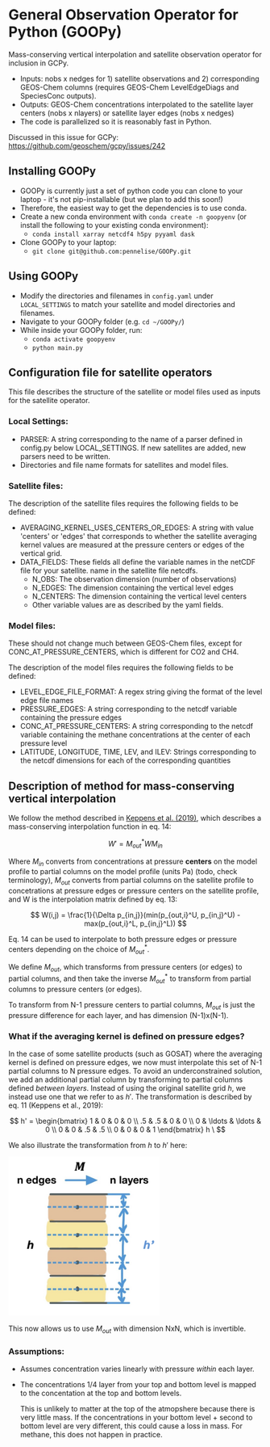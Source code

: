 # General Observation Operator for Python (GOOPy)

Mass-conserving vertical interpolation and satellite observation operator for inclusion in GCPy. 

- Inputs: nobs x nedges for 1) satellite observations and 2) corresponding GEOS-Chem columns (requires GEOS-Chem LevelEdgeDiags and SpeciesConc outputs).
- Outputs: GEOS-Chem concentrations interpolated to the satellite layer centers (nobs x nlayers) or satellite layer edges (nobs x nedges)
- The code is parallelized so it is reasonably fast in Python. 

Discussed in this issue for GCPy: https://github.com/geoschem/gcpy/issues/242

## Installing GOOPy

- GOOPy is currently just a set of python code you can clone to your laptop - it's not pip-installable (but we plan to add this soon!)
- Therefore, the easiest way to get the dependencies is to use conda. 
- Create a new conda environment with `conda create -n goopyenv` (or install the following to your existing conda environment):
     - `conda install xarray netcdf4 h5py pyyaml dask`
- Clone GOOPy to your laptop:
     - `git clone git@github.com:pennelise/GOOPy.git`

## Using GOOPy

- Modify the directories and filenames in `config.yaml` under `LOCAL_SETTINGS` to match your satellite and model directories and filenames. 
- Navigate to your GOOPy folder (e.g. `cd ~/GOOPy/`)
- While inside your GOOPy folder, run:
     - `conda activate goopyenv`
     - `python main.py`

##  Configuration file for satellite operators
 This file describes the structure of the satellite or model files used as inputs for the 
 satellite operator. 

 ### Local Settings:
   - PARSER: A string corresponding to the name of a parser defined in
        config.py below LOCAL_SETTINGS. If new satellites are added, new parsers need to be written.
   - Directories and file name formats for satellites and model files. 

 ### Satellite files:
 
 The description of the satellite files requires the following fields to be defined:
   - AVERAGING_KERNEL_USES_CENTERS_OR_EDGES: A string with value 
        'centers' or 'edges' that corresponds to whether the satellite averaging
        kernel values are measured at the pressure centers or edges of the vertical
        grid.
   -  DATA_FIELDS: These fields all define the variable names in the netCDF file for your satellite. 
        name in the satellite file netcdfs.
      - N_OBS: The observation dimension (number of observations)
      - N_EDGES: The dimension containing the vertical level edges
      - N_CENTERS: The dimension containing the vertical level centers
      - Other variable values are as described by the yaml fields.

### Model files:

These should not change much between GEOS-Chem files, except for CONC_AT_PRESSURE_CENTERS, which is different for CO2 and CH4. 
 
 The description of the model files requires the following fields to be defined:
   - LEVEL_EDGE_FILE_FORMAT: A regex string giving the format of the level edge 
        file names
   - PRESSURE_EDGES: A string corresponding to the netcdf variable containing
        the pressure edges
   - CONC_AT_PRESSURE_CENTERS: A string corresponding to the netcdf variable containing the 
        methane concentrations at the center of each pressure level
   - LATITUDE, LONGITUDE, TIME, LEV, and ILEV: Strings corresponding to the netcdf dimensions
        for each of the corresponding quantities

## Description of method for mass-conserving vertical interpolation 

We follow the method described in [Keppens et al. (2019)](https://doi.org/10.5194/amt-12-4379-2019), which describes a mass-conserving interpolation function in eq. 14: 

$$ W' = M_{out}^* W M_{in} $$

Where $M_{in}$ converts from concentrations at pressure **centers** on the model profile to partial columns on the model profile (units Pa) (todo, check terminology), $M_{out}$ converts from partial columns on the satellite profile to concetrations at pressure edges or pressure centers on the satellite profile, and W is the interpolation matrix defined by eq. 13:

$$ W(i,j) = \frac{1}{\Delta p_{in,j}}(min(p_{out,i}^U, p_{in,j}^U) - max(p_{out,i}^L, p_{in,j}^L)) $$ 

Eq. 14 can be used to interpolate to both pressure edges or pressure centers depending on the choice of $M^*_{out}$. 

We define $M_{out}$, which transforms from pressure centers (or edges) to partial columns, and then take the inverse $M^*_{out}$ to transform from partial columns to pressure centers (or edges). 

To transform from N-1 pressure centers to partial columns, $M_{out}$ is just the pressure difference for each layer, and has dimension (N-1)x(N-1). 

### What if the averaging kernel is defined on pressure edges? 

In the case of some satellite products (such as GOSAT) where the averaging kernel is defined on pressure edges, we now must interpolate this set of N-1 partial columns to N pressure edges. To avoid an underconstrained solution, we add an additional partial column by transforming to partial columns defined *between layers*. Instead of using the original satellite grid $h$, we instead use one that we refer to as $h'$. The transformation is described by eq. 11 (Keppens et al., 2019):

$$ h' = 
\begin{bmatrix}
     1 &  0 &  0 &  0 \\
    .5 & .5 &  0 &  0 \\
     0 & \ldots & \ldots & 0 \\
     0 &  0 & .5 & .5 \\
     0 &  0 &  0 &  1  
\end{bmatrix} h
\ $$

We also illustrate the transformation from $h$ to $h'$ here: 

<img src="./docs/hprime.png"  width="300">

This now allows us to use $M_{out}$ with dimension NxN, which is invertible. 

### Assumptions:
   - Assumes concentration varies linearly with pressure *within* each layer.
   - The concentrations 1/4 layer from your top and bottom level
      is mapped to the concentation at the top and bottom levels.

      This is unlikely to matter at the top of the atmopshere because
      there is very little mass. If the concentrations in
      your bottom level + second to bottom level are very different,
      this could cause a loss in mass. For methane, this does
              not happen in practice.
